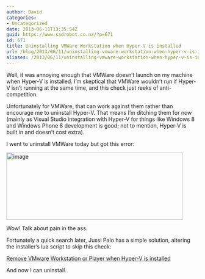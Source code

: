 ```yaml
---
author: David
categories:
- Uncategorized
date: 2013-06-11T13:35:54Z
guid: https://www.sadrobot.co.nz/?p=671
id: 671
title: Uninstalling VMWare Workstation when Hyper-V is installed
url: /blog/2013/06/11/uninstalling-vmware-workstation-when-hyper-v-is-installed/
aliases: /2013/06/11/uninstalling-vmware-workstation-when-hyper-v-is-installed/
---
```


Well, it was annoying enough that VMWare doesn’t launch on my machine when Hyper-V is installed. I’m skeptical that VMWare wouldn’t run if Hyper-V isn’t running at the same time, and this check just reeks of anti-competition.

Unfortunately for VMWare, that can work against them rather than encourage me to uninstall Hyper-V. That means I’m ditching them for now (mainly as Visual Studio integration with Hyper-V for things like Windows 8 and Windows Phone 8 development is good; not to mention, Hyper-V is built in and doesn’t cost extra).

I went to uninstall VMWare today but got this error:

[<img title="image" style="border-top: 0px; border-right: 0px; background-image: none; border-bottom: 0px; padding-top: 0px; padding-left: 0px; border-left: 0px; display: inline; padding-right: 0px" border="0" alt="image" src="/wp-content/uploads/2013/06/image_thumb.png" width="463" height="176" />](/wp-content/uploads/2013/06/image.png)

Wow! Talk about pain in the ass.

Fortunately a quick search later, Jussi Palo has a simple solution, altering the installer’s lua script to skip this check:

<a title="Remove VMware Workstation or Player when Hyper-V is installed" href="https://blog.jussipalo.com/2012/06/remove-vmware-workstation-or-player.html" target="_blank">Remove VMware Workstation or Player when Hyper-V is installed</a>

And now I can uninstall.